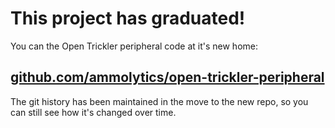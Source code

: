 # This project has graduated!

You can the Open Trickler peripheral code at it's new home:

## [github.com/ammolytics/open-trickler-peripheral](https://github.com/ammolytics/open-trickler-peripheral)

The git history has been maintained in the move to the new repo, so you can still see how it's changed over time.
